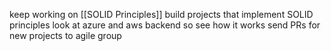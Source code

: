 keep working on [[SOLID Principles]]
build projects that implement SOLID principles
look at azure and aws backend so see how it works
send PRs for new projects to agile group

